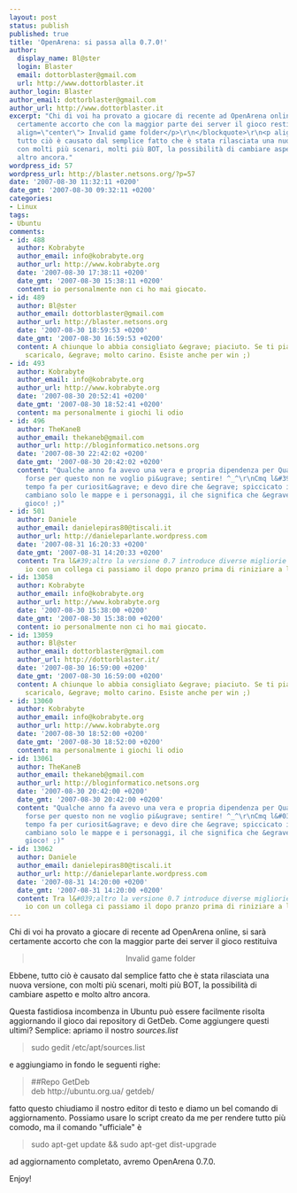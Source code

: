 ```yaml
---
layout: post
status: publish
published: true
title: 'OpenArena: si passa alla 0.7.0!'
author:
  display_name: Bl@ster
  login: Blaster
  email: dottorblaster@gmail.com
  url: http://www.dottorblaster.it
author_login: Blaster
author_email: dottorblaster@gmail.com
author_url: http://www.dottorblaster.it
excerpt: "Chi di voi ha provato a giocare di recente ad OpenArena online, si sarà
  certamente accorto che con la maggior parte dei server il gioco restituiva\r\n<blockquote>\r\n<p
  align=\"center\"> Invalid game folder</p>\r\n</blockquote>\r\n<p align=\"left\">Ebbene,
  tutto ciò è causato dal semplice fatto che è stata rilasciata una nuova versione,
  con molti più scenari, molti più BOT, la possibilità di cambiare aspetto e molto
  altro ancora."
wordpress_id: 57
wordpress_url: http://blaster.netsons.org/?p=57
date: '2007-08-30 11:32:11 +0200'
date_gmt: '2007-08-30 09:32:11 +0200'
categories:
- Linux
tags:
- Ubuntu
comments:
- id: 488
  author: Kobrabyte
  author_email: info@kobrabyte.org
  author_url: http://www.kobrabyte.org
  date: '2007-08-30 17:38:11 +0200'
  date_gmt: '2007-08-30 15:38:11 +0200'
  content: io personalmente non ci ho mai giocato.
- id: 489
  author: Bl@ster
  author_email: dottorblaster@gmail.com
  author_url: http://blaster.netsons.org
  date: '2007-08-30 18:59:53 +0200'
  date_gmt: '2007-08-30 16:59:53 +0200'
  content: A chiunque lo abbia consigliato &egrave; piaciuto. Se ti piace Quake3 Arena
    scaricalo, &egrave; molto carino. Esiste anche per win ;)
- id: 493
  author: Kobrabyte
  author_email: info@kobrabyte.org
  author_url: http://www.kobrabyte.org
  date: '2007-08-30 20:52:41 +0200'
  date_gmt: '2007-08-30 18:52:41 +0200'
  content: ma personalmente i giochi li odio
- id: 496
  author: TheKaneB
  author_email: thekaneb@gmail.com
  author_url: http://bloginformatico.netsons.org
  date: '2007-08-30 22:42:02 +0200'
  date_gmt: '2007-08-30 20:42:02 +0200'
  content: "Qualche anno fa avevo una vera e propria dipendenza per Quake III Arena...
    forse per questo non ne voglio pi&ugrave; sentire! ^_^\r\nCmq l&#39;ho provato
    tempo fa per curiosit&agrave; e devo dire che &egrave; spiccicato identico a Q3A,
    cambiano solo le mappe e i personaggi, il che significa che &egrave; un&#39;ottimo
    gioco! ;)"
- id: 501
  author: Daniele
  author_email: danielepiras80@tiscali.it
  author_url: http://danieleparlante.wordpress.com
  date: '2007-08-31 16:20:33 +0200'
  date_gmt: '2007-08-31 14:20:33 +0200'
  content: Tra l&#39;altro la versione 0.7 introduce diverse migliorie grafiche..
    io con un collega ci passiamo il dopo pranzo prima di riniziare a lavorare :-)
- id: 13058
  author: Kobrabyte
  author_email: info@kobrabyte.org
  author_url: http://www.kobrabyte.org
  date: '2007-08-30 15:38:00 +0200'
  date_gmt: '2007-08-30 15:38:00 +0200'
  content: io personalmente non ci ho mai giocato.
- id: 13059
  author: Bl@ster
  author_email: dottorblaster@gmail.com
  author_url: http://dottorblaster.it/
  date: '2007-08-30 16:59:00 +0200'
  date_gmt: '2007-08-30 16:59:00 +0200'
  content: A chiunque lo abbia consigliato &egrave; piaciuto. Se ti piace Quake3 Arena
    scaricalo, &egrave; molto carino. Esiste anche per win ;)
- id: 13060
  author: Kobrabyte
  author_email: info@kobrabyte.org
  author_url: http://www.kobrabyte.org
  date: '2007-08-30 18:52:00 +0200'
  date_gmt: '2007-08-30 18:52:00 +0200'
  content: ma personalmente i giochi li odio
- id: 13061
  author: TheKaneB
  author_email: thekaneb@gmail.com
  author_url: http://bloginformatico.netsons.org
  date: '2007-08-30 20:42:00 +0200'
  date_gmt: '2007-08-30 20:42:00 +0200'
  content: "Qualche anno fa avevo una vera e propria dipendenza per Quake III Arena...
    forse per questo non ne voglio pi&ugrave; sentire! ^_^\r\nCmq l&#039;ho provato
    tempo fa per curiosit&agrave; e devo dire che &egrave; spiccicato identico a Q3A,
    cambiano solo le mappe e i personaggi, il che significa che &egrave; un&#039;ottimo
    gioco! ;)"
- id: 13062
  author: Daniele
  author_email: danielepiras80@tiscali.it
  author_url: http://danieleparlante.wordpress.com
  date: '2007-08-31 14:20:00 +0200'
  date_gmt: '2007-08-31 14:20:00 +0200'
  content: Tra l&#039;altro la versione 0.7 introduce diverse migliorie grafiche..
    io con un collega ci passiamo il dopo pranzo prima di riniziare a lavorare :-)
---
```

<p>Chi di voi ha provato a giocare di recente ad OpenArena online, si sarà certamente accorto che con la maggior parte dei server il gioco restituiva</p>
<blockquote>
<p align="center"> Invalid game folder</p>
</blockquote>
<p align="left">Ebbene, tutto ciò è causato dal semplice fatto che è stata rilasciata una nuova versione, con molti più scenari, molti più BOT, la possibilità di cambiare aspetto e molto altro ancora.<a id="more"></a><a id="more-57"></a></p>
<p align="left">Questa fastidiosa incombenza in Ubuntu può essere facilmente risolta aggiornando il gioco dai repository di GetDeb. Come aggiungere questi ultimi? Semplice: apriamo il nostro <em>sources.list</em></p>
<blockquote>
<p align="left">sudo gedit /etc/apt/sources.list</p>
</blockquote>
<p align="left">e aggiungiamo in fondo le seguenti righe:</p>
<blockquote>
<p align="left">##Repo GetDeb<br />
deb http://ubuntu.org.ua/ getdeb/</p></blockquote>
<p align="left">fatto questo chiudiamo il nostro editor di testo e diamo un bel comando di aggiornamento. Possiamo usare lo script creato da me per rendere tutto più comodo, ma il comando "ufficiale" è</p>
<blockquote>
<p align="left">sudo apt-get update &amp;&amp; sudo apt-get dist-upgrade</p>
</blockquote>
<p align="left">ad aggiornamento completato, avremo OpenArena 0.7.0.</p>
<p align="left">Enjoy!</p>
